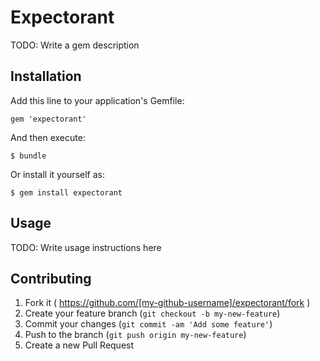 # Expectorant

TODO: Write a gem description

## Installation

Add this line to your application's Gemfile:

    gem 'expectorant'

And then execute:

    $ bundle

Or install it yourself as:

    $ gem install expectorant

## Usage

TODO: Write usage instructions here

## Contributing

1. Fork it ( https://github.com/[my-github-username]/expectorant/fork )
2. Create your feature branch (`git checkout -b my-new-feature`)
3. Commit your changes (`git commit -am 'Add some feature'`)
4. Push to the branch (`git push origin my-new-feature`)
5. Create a new Pull Request
